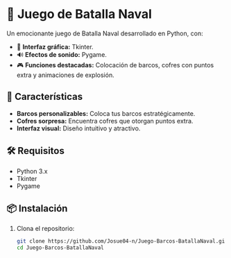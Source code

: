 # 🎯 Juego de Batalla Naval

Un emocionante juego de Batalla Naval desarrollado en Python, con:
- 🌊 **Interfaz gráfica:** Tkinter.
- 🔊 **Efectos de sonido:** Pygame.
- 🎮 **Funciones destacadas:** Colocación de barcos, cofres con puntos extra y animaciones de explosión.

## 🚀 Características
- **Barcos personalizables:** Coloca tus barcos estratégicamente.
- **Cofres sorpresa:** Encuentra cofres que otorgan puntos extra.
- **Interfaz visual:** Diseño intuitivo y atractivo.

## 🛠️ Requisitos
- Python 3.x
- Tkinter
- Pygame

## 📦 Instalación
1. Clona el repositorio:
   ```bash
   git clone https://github.com/Josue04-n/Juego-Barcos-BatallaNaval.git
   cd Juego-Barcos-BatallaNaval
